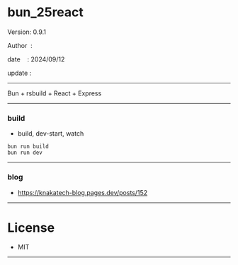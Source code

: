﻿# bun_25react

 Version: 0.9.1

 Author  :

 date    : 2024/09/12

 update :

***

Bun + rsbuild + React + Express


***
### build

* build, dev-start, watch

```
bun run build
bun run dev
```

***
### blog

* https://knakatech-blog.pages.dev/posts/152

***
# License

* MIT

***

